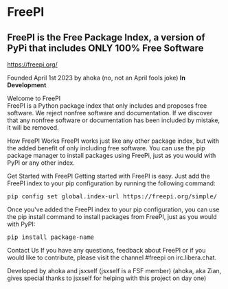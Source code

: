 # FreePI

## FreePI is the Free Package Index, a version of PyPi that includes ONLY 100% Free Software
https://freepi.org/

Founded April 1st 2023 by ahoka (no, not an April fools joke)
**In Development**

Welcome to FreePI
<br />
FreePI is a Python package index that only includes and proposes free software. We reject nonfree software and documentation. If we discover that any nonfree software or documentation has been included by mistake, it will be removed.

How FreePI Works
FreePI works just like any other package index, but with the added benefit of only including free software. You can use the pip package manager to install packages using FreePi, just as you would with PyPI or any other index.

Get Started with FreePI
Getting started with FreePI is easy. Just add the FreePI index to your pip configuration by running the following command:
<pre>pip config set global.index-url https://freepi.org/simple/</pre>

Once you've added the FreePI index to your pip configuration, you can use the pip install command to install packages from FreePI, just as you would with PyPI:
<pre>pip install package-name</pre>

Contact Us
If you have any questions, feedback about FreePI or if you would like to contribute, please visit the channel #freepi on irc.libera.chat.

Developed by ahoka and jsxself (jsxself is a FSF member)
(ahoka, aka Zian, gives special thanks to jsxself for helping with this project on day one)


